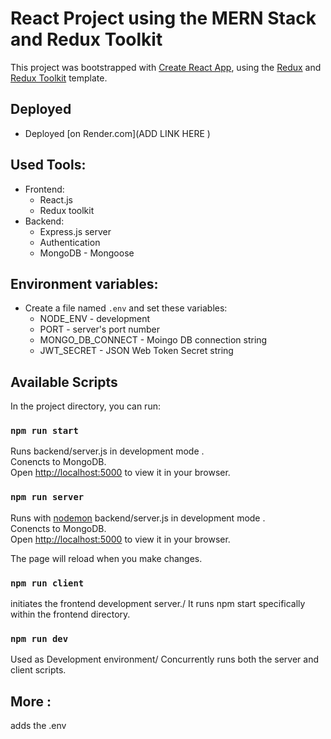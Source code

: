 # React Project using the MERN Stack and Redux Toolkit

This project was bootstrapped with [Create React App](https://github.com/facebook/create-react-app), using the [Redux](https://redux.js.org/) and [Redux Toolkit](https://redux-toolkit.js.org/) template.

## Deployed

- Deployed [on Render.com](ADD LINK HERE )

## Used Tools:

- Frontend:
  - React.js
  - Redux toolkit
- Backend:
  - Express.js server
  - Authentication
  - MongoDB - Mongoose

## Environment variables:

- Create a file named `.env` and set these variables:
  - NODE_ENV - development
  - PORT - server's port number
  - MONGO_DB_CONNECT - Moingo DB connection string
  - JWT_SECRET - JSON Web Token Secret string

## Available Scripts

In the project directory, you can run:

### `npm run start`

Runs backend/server.js in development mode .\
Conencts to MongoDB.\
Open [http://localhost:5000](http://localhost:5000) to view it in your browser.

### `npm run server`

Runs with [nodemon](https://www.npmjs.com/package/nodemon) backend/server.js in development mode .\
Conencts to MongoDB.\
Open [http://localhost:5000](http://localhost:5000) to view it in your browser.

The page will reload when you make changes.

### `npm run client`

initiates the frontend development server./
It runs npm start specifically within the frontend directory.

### `npm run dev`

Used as Development environment/
Concurrently runs both the server and client scripts.

## More :

adds the .env
